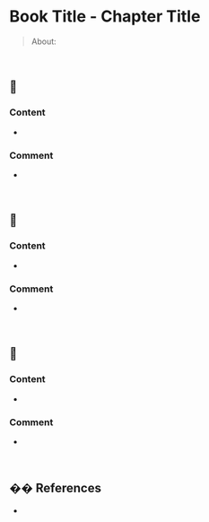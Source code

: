 # Book Title - Chapter Title

> About:

<br/>

## 🔖

### Content

-

### Comment

-

<br/>

## 🔖

### Content

-

### Comment

-

<br/>

## 🔖

### Content

-

### Comment

-

<br/>

## �� References

- []()
